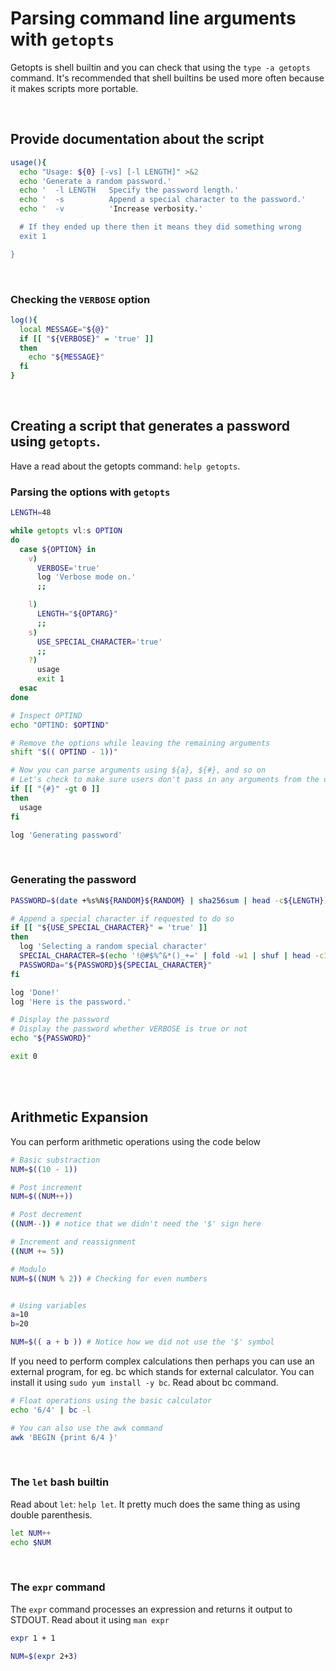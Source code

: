 # Parsing command line arguments with ```getopts```
Getopts is shell builtin and you can check that using the ```type -a getopts``` command. It's recommended that shell builtins be used more often because it makes scripts more portable.

<br/>

## Provide documentation about the script

```bash
usage(){
  echo "Usage: ${0} [-vs] [-l LENGTH]" >&2
  echo 'Generate a random password.'
  echo '  -l LENGTH   Specify the password length.'
  echo '  -s          Append a special character to the password.'
  echo '  -v          'Increase verbosity.'

  # If they ended up there then it means they did something wrong
  exit 1

}
``` 

<br/>

### Checking the ```VERBOSE``` option
```bash
log(){
  local MESSAGE="${@}"
  if [[ "${VERBOSE}" = 'true' ]]
  then
    echo "${MESSAGE}"
  fi
}

```

<br/>

## Creating a script that generates a password using ```getopts```.

Have a read about the getopts command: ```help getopts```.


### Parsing the options with ```getopts```
```bash
LENGTH=48

while getopts vl:s OPTION
do 
  case ${OPTION} in
    v)
      VERBOSE='true'
      log 'Verbose mode on.'
      ;;

    l)
      LENGTH="${OPTARG}"
      ;;
    s)
      USE_SPECIAL_CHARACTER='true'
      ;;
    ?)
      usage
      exit 1
  esac
done

# Inspect OPTIND
echo "OPTIND: $OPTIND"

# Remove the options while leaving the remaining arguments
shift "$(( OPTIND - 1))"

# Now you can parse arguments using ${a}, ${#}, and so on
# Let's check to make sure users don't pass in any arguments from the command line
if [[ "{#}" -gt 0 ]]
then
  usage
fi

log 'Generating password'

```

<br/>


### Generating the password
```bash
PASSWORD=$(date +%s%N${RANDOM}${RANDOM} | sha256sum | head -c${LENGTH})

# Append a special character if requested to do so
if [[ "${USE_SPECIAL_CHARACTER}" = 'true' ]]
then
  log 'Selecting a random special character'
  SPECIAL_CHARACTER=$(echo '!@#$%^&*()_+=' | fold -w1 | shuf | head -c1)
  PASSWORDa="${PASSWORD}${SPECIAL_CHARACTER}"
fi

log 'Done!'
log 'Here is the password.'

# Display the password
# Display the password whether VERBOSE is true or not
echo "${PASSWORD}"

exit 0

```


<br/>
<br/>

## Arithmetic Expansion
You can perform arithmetic operations using the code below
```bash
# Basic substraction
NUM=$((10 - 1))

# Post increment
NUM=$((NUM++))

# Post decrement
((NUM--)) # notice that we didn't need the '$' sign here

# Increment and reassignment
((NUM += 5))

# Modulo
NUM=$((NUM % 2)) # Checking for even numbers


# Using variables
a=10
b=20

NUM=$(( a + b )) # Notice how we did not use the '$' symbol


```

If you need to perform complex calculations then perhaps you can use an external program, for eg. bc which stands for external calculator. You can install it using ```sudo yum install -y bc```. Read about bc command. 
```bash
# Float operations using the basic calculator
echo '6/4' | bc -l

# You can also use the awk command
awk 'BEGIN {print 6/4 }'
```


<br/>

### The ```let``` bash builtin
Read about ```let```: ```help let```. It pretty much does the same thing as using double parenthesis.

```bash
let NUM++	
echo $NUM
```

<br/>

### The ```expr``` command
The ```expr``` command processes an expression and returns it output to STDOUT. Read about it using ```man expr```

```bash
expr 1 + 1

NUM=$(expr 2+3)
```





